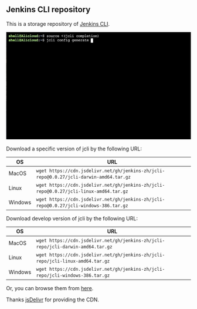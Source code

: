 ## Jenkins CLI repository

This is a storage repository of [Jenkins CLI](https://github.com/jenkins-zh/jenkins-cli).


![jcli](https://raw.githubusercontent.com/jenkins-zh/jcli-repo/master/jcli.gif)


Download a specific version of jcli by the following URL:

| OS | URL |
|---|---|
| MacOS | `wget https://cdn.jsdelivr.net/gh/jenkins-zh/jcli-repo@0.0.27/jcli-darwin-amd64.tar.gz` |
| Linux | `wget https://cdn.jsdelivr.net/gh/jenkins-zh/jcli-repo@0.0.27/jcli-linux-amd64.tar.gz` |
| Windows | `wget https://cdn.jsdelivr.net/gh/jenkins-zh/jcli-repo@0.0.27/jcli-windows-386.tar.gz` |

Download develop version of jcli by the following URL:

| OS | URL |
|---|---|
| MacOS | `wget https://cdn.jsdelivr.net/gh/jenkins-zh/jcli-repo/jcli-darwin-amd64.tar.gz` |
| Linux | `wget https://cdn.jsdelivr.net/gh/jenkins-zh/jcli-repo/jcli-linux-amd64.tar.gz` |
| Windows | `wget https://cdn.jsdelivr.net/gh/jenkins-zh/jcli-repo/jcli-windows-386.tar.gz` |

Or, you can browse them from [here](https://cdn.jsdelivr.net/gh/jenkins-zh/jcli-repo/).

Thanks [jsDelivr](https://github.com/jsdelivr/jsdelivr) for providing the CDN.

